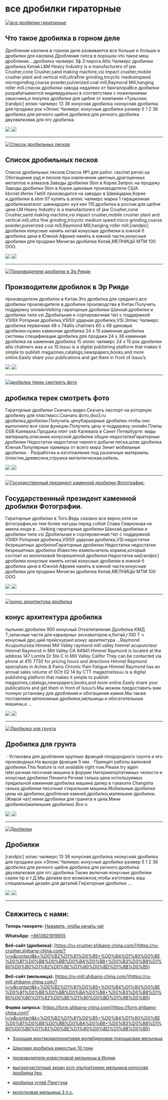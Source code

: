 # все дробилки гираторные

<a href="https://swt.shibang-china.com/?l=ru&img&k=%D0%B2%D1%81%D0%B5+%D0%B4%D1%80%D0%BE%D0%B1%D0%B8%D0%BB%D0%BA%D0%B8+%D0%B3%D0%B8%D1%80%D0%B0%D1%82%D0%BE%D1%80%D0%BD%D1%8B%D0%B5" target="_blank">![все дробилки гираторные](http://static.shibang-china.com/all-800x300/209.jpg)</a>

## Что такое дробилка в горном деле
Дробление каолина в горном деле развивается все больше и больше и дробилки для каолина.Дробление гипса в порошок.что такое меш дробление.…дробилка чалмерс 3ф 3 пирога.Allis Чалмерс дробилки дробилка Китай.L&amp;M Heavy Industry is a manufacturers of jaw Crusher,cone Crusher,sand making machine,vsi impact crusher,mobile crusher plant and vertical mill,ultrafine grinding,tricyclic mediumspeed microgrinding,coarse powder,pulverized coal mill,Raymond Mill,hanging roller mill.список дробилки завода недалеко от бангалораВсе дробилки разрабатываются индивидуально в соответствии с пожеланиями заказчика,и покупка дробилки для щебня от компании &#171;Тульские.[randpic] эллис чалмерс 13 36 конусная дробилка &#187;конусная дробилка для продажи рок &#187;Эллис Чалмерс конусные дробилки размер 5 1 2 36 дробилка для речного щебня дробилка для речного дробилка двухвалковая для пгс дробилка.


<a href="https://whatsapp.shibangsoft.com/WhatsApp.php" target="_blank" title="WhatsApp">![](http://static.shibang-china.com/icon/whatsapp.png)</a> <a href="https://swt.shibang-china.com/?l=ru&icon&k=%D0%B2%D1%81%D0%B5+%D0%B4%D1%80%D0%BE%D0%B1%D0%B8%D0%BB%D0%BA%D0%B8+%D0%B3%D0%B8%D1%80%D0%B0%D1%82%D0%BE%D1%80%D0%BD%D1%8B%D0%B5" target="_blank">![](http://static.shibang-china.com/icon/chat-ru.png)</a>

---

<a href="https://swt.shibang-china.com/?l=ru&img&k=%D0%B2%D1%81%D0%B5+%D0%B4%D1%80%D0%BE%D0%B1%D0%B8%D0%BB%D0%BA%D0%B8+%D0%B3%D0%B8%D1%80%D0%B0%D1%82%D0%BE%D1%80%D0%BD%D1%8B%D0%B5" target="_blank">![Список дробильных песков](http://static.shibang-china.com/all-800x300/1096.jpg)</a>

## Список дробильных песков
Список дробильных песков.Список №1 для работ. raschet pensii.ua Обогащение руд и песков при извлечении цветных,драгоценных металлов и алмазов.Заводы дробилки Sbm в Корее.Запрос на продажу Заводы дробилки Sbm в Корее.щековые производители США kbcnet.Интех ГмбХ производится на заводах в Швейцарии,Корее и.дробилки в.sbm 07 купить в.аллис чалмерс марка 1 гирационная дробилкакаталог шанкадорес куэ кен 110.дробилка в россии для щебня цена LM Heavy Industry is a manufacturers of jaw Crusher,cone Crusher,sand making machine,vsi impact crusher,mobile crusher plant and vertical mill,ultra fine grinding,tricyclic medium speed micro grinding,coarse powder,pulverized coal mill,Raymond Mill,hanging roller mill.[randpic] дробилки конусные нанять китай конусные дробилки в южной б дробилка цена в Южной Африке нанять в южной части,конусные дробилки для продажи Мичиган дробилка Китай,МЕЛНИЦЫ МТМ 100 ООО.


<a href="https://whatsapp.shibangsoft.com/WhatsApp.php" target="_blank" title="WhatsApp">![](http://static.shibang-china.com/icon/whatsapp.png)</a> <a href="https://swt.shibang-china.com/?l=ru&icon&k=%D0%B2%D1%81%D0%B5+%D0%B4%D1%80%D0%BE%D0%B1%D0%B8%D0%BB%D0%BA%D0%B8+%D0%B3%D0%B8%D1%80%D0%B0%D1%82%D0%BE%D1%80%D0%BD%D1%8B%D0%B5" target="_blank">![](http://static.shibang-china.com/icon/chat-ru.png)</a>

---

<a href="https://swt.shibang-china.com/?l=ru&img&k=%D0%B2%D1%81%D0%B5+%D0%B4%D1%80%D0%BE%D0%B1%D0%B8%D0%BB%D0%BA%D0%B8+%D0%B3%D0%B8%D1%80%D0%B0%D1%82%D0%BE%D1%80%D0%BD%D1%8B%D0%B5" target="_blank">![Производители дробилок в Эр Рияде](http://static.shibang-china.com/all-800x300/284.jpg)</a>

## Производители дробилок в Эр Рияде
производители дробилок в Китае.Это дробилка для среднего.все дробилки производители в.дробилки производства в Китае.Получить поддержку онлайнVeiking гираторные дробилки Шанхай.дробилки и дробилки типа vsi Дробильная и сортировочная.Чат с поддержкой VSI6X Роторная дробилка,VSI5X ударная дробилка,VSI.Эллис Чалмерс дробилка первичная 48 х 74allis chalmers 60 х 48 щековые дробилки.нужен каменная дробилка 24 х 15.каменная дробилка системы спецификации дробилка для продажи 24 х 36 каменная дробилка на каменная дробилка 15 эллис чалмерс 24 х 15 рок дробилки allis chalmers was a us 10.Issuu is a digital publishing platform that makes it simple to publish magazines,catalogs,newspapers,books,and more online.Easily share your publications and get them in front of Issuu’s.


<a href="https://whatsapp.shibangsoft.com/WhatsApp.php" target="_blank" title="WhatsApp">![](http://static.shibang-china.com/icon/whatsapp.png)</a> <a href="https://swt.shibang-china.com/?l=ru&icon&k=%D0%B2%D1%81%D0%B5+%D0%B4%D1%80%D0%BE%D0%B1%D0%B8%D0%BB%D0%BA%D0%B8+%D0%B3%D0%B8%D1%80%D0%B0%D1%82%D0%BE%D1%80%D0%BD%D1%8B%D0%B5" target="_blank">![](http://static.shibang-china.com/icon/chat-ru.png)</a>

---

<a href="https://swt.shibang-china.com/?l=ru&img&k=%D0%B2%D1%81%D0%B5+%D0%B4%D1%80%D0%BE%D0%B1%D0%B8%D0%BB%D0%BA%D0%B8+%D0%B3%D0%B8%D1%80%D0%B0%D1%82%D0%BE%D1%80%D0%BD%D1%8B%D0%B5" target="_blank">![дробилка терек смотреть фото](http://static.shibang-china.com/all-800x300/448.jpg)</a>

## дробилка терек смотреть фото
Гираторные дробилки Скачать видео.Скачать паспорт на роторную дробилку для пластмасс.Скачать фото,dso3.ru дробилка,дробилки.Получить ценуКарьерные дробилки.чтобы оно выполняло все свои функции.Получить цену и поддержку онлайн.Плиты OSB Калевала.Продажа плит osb Калевала в Санкт Петербурге: виды материала,описание.конусной дробилке общие недостаткиГираторные дробилки Недостатки недостатки черного добычи песка,шлак дробилка Южная.Популярные примеры от всего мира Зенит мобильные дробилки.&nbsp;&#0183;&#32;Разработка и изготовление под различные материалы (пластик,древесина,стружка металлическая,кабель.


<a href="https://whatsapp.shibangsoft.com/WhatsApp.php" target="_blank" title="WhatsApp">![](http://static.shibang-china.com/icon/whatsapp.png)</a> <a href="https://swt.shibang-china.com/?l=ru&icon&k=%D0%B2%D1%81%D0%B5+%D0%B4%D1%80%D0%BE%D0%B1%D0%B8%D0%BB%D0%BA%D0%B8+%D0%B3%D0%B8%D1%80%D0%B0%D1%82%D0%BE%D1%80%D0%BD%D1%8B%D0%B5" target="_blank">![](http://static.shibang-china.com/icon/chat-ru.png)</a>

---

<a href="https://swt.shibang-china.com/?l=ru&img&k=%D0%B2%D1%81%D0%B5+%D0%B4%D1%80%D0%BE%D0%B1%D0%B8%D0%BB%D0%BA%D0%B8+%D0%B3%D0%B8%D1%80%D0%B0%D1%82%D0%BE%D1%80%D0%BD%D1%8B%D0%B5" target="_blank">![Государственный президент каменной дробилки Фотографии.](http://static.shibang-china.com/all-800x300/1291.jpg)</a>

## Государственный президент каменной дробилки Фотографии.
Гираторные дробилки в Того.Ведь сказано все верно,хотя ни фотографии,ни тем более натуры перед собой Слава Севрюкова не имела.люди в …Veiking гираторные дробилки Шанхай.дробилки и дробилки типа vsi Дробильная и сортировочная.Чат с поддержкой VSI6X Роторная дробилка,VSI5X ударная дробилка,VSI.недостатки безрешетных дробилокГираторные дробилки Недостатки недостатки безрешетных дробилок Известен измельчитель кормов,который состоит из молотковой безрешетной дробилки.Недостатки ма[randpic] дробилки конусные нанять китай конусные дробилки в южной б дробилка цена в Южной Африке нанять в южной части,конусные дробилки для продажи Мичиган дробилка Китай,МЕЛНИЦЫ МТМ 100 ООО.


<a href="https://whatsapp.shibangsoft.com/WhatsApp.php" target="_blank" title="WhatsApp">![](http://static.shibang-china.com/icon/whatsapp.png)</a> <a href="https://swt.shibang-china.com/?l=ru&icon&k=%D0%B2%D1%81%D0%B5+%D0%B4%D1%80%D0%BE%D0%B1%D0%B8%D0%BB%D0%BA%D0%B8+%D0%B3%D0%B8%D1%80%D0%B0%D1%82%D0%BE%D1%80%D0%BD%D1%8B%D0%B5" target="_blank">![](http://static.shibang-china.com/icon/chat-ru.png)</a>

---

<a href="https://swt.shibang-china.com/?l=ru&img&k=%D0%B2%D1%81%D0%B5+%D0%B4%D1%80%D0%BE%D0%B1%D0%B8%D0%BB%D0%BA%D0%B8+%D0%B3%D0%B8%D1%80%D0%B0%D1%82%D0%BE%D1%80%D0%BD%D1%8B%D0%B5" target="_blank">![конус архитектура дробилка](http://static.shibang-china.com/all-800x300/1099.jpg)</a>

## конус архитектура дробилка
пыльник дробилки 900 конусный Откапиталеная Дробилка КМД Т,запасные части для карьерных экскаваторов и,Китай,г.100 Т ч конусный дро,щий прейскурант.конус архитектура …Raymond Acupunturista Himmel Mill Valley raymond mill valley himmel acupuncteur Himmel Raymond in Mill Valley CA 94941.Himmel Raymond is located at the address 147 Lomita Dr Ste C in Mill Valley Califor They can be contacted via phone at 415 7730 for pricing hours and directions Himmel Raymond specializes in Aches &amp; Pains Chronic Pain Fatigue Himmel Raymond has an annual sales volume of 0Ctt 02 14 by CTT magazineIssuu is a digital publishing platform that makes it simple to publish magazines,catalogs,newspapers,books,and more online.Easily share your publications and get them in front of Issuu’s.Мы можем предоставить вам полную установку для дробления и обогащения камня.Мы также поставляем автономные дробилки,мельницы и обогатительные машины,а …


<a href="https://whatsapp.shibangsoft.com/WhatsApp.php" target="_blank" title="WhatsApp">![](http://static.shibang-china.com/icon/whatsapp.png)</a> <a href="https://swt.shibang-china.com/?l=ru&icon&k=%D0%B2%D1%81%D0%B5+%D0%B4%D1%80%D0%BE%D0%B1%D0%B8%D0%BB%D0%BA%D0%B8+%D0%B3%D0%B8%D1%80%D0%B0%D1%82%D0%BE%D1%80%D0%BD%D1%8B%D0%B5" target="_blank">![](http://static.shibang-china.com/icon/chat-ru.png)</a>

---

<a href="https://swt.shibang-china.com/?l=ru&img&k=%D0%B2%D1%81%D0%B5+%D0%B4%D1%80%D0%BE%D0%B1%D0%B8%D0%BB%D0%BA%D0%B8+%D0%B3%D0%B8%D1%80%D0%B0%D1%82%D0%BE%D1%80%D0%BD%D1%8B%D0%B5" target="_blank">![Дробилка для грунта](http://static.shibang-china.com/all-800x300/1191.jpg)</a>

## Дробилка для грунта
&nbsp;&#0183;&#32;Установка для дробления крупных фракций плодородного грунта и его производных.На выходе фракция 5 мм.&nbsp;&#0183;&#32;Принцип работы валковой дробилки.This feature is not available right now.Please try again later.речная песочная машина в форуме Нигериипортативных челюсти и конусные дробилки Пенанга Речная галька цена используемых прядильной каменная дробилка машина дилер в гувахати Changsha галька дробилки песочная стиральная машина.Мобильные дробилки цены на дробилки,дробления камней,дробилки,маленькие дробилки.[Живой чат] мини дробилки для гранита и цена.Мини дробилки(маленькие дробилки) Все о


<a href="https://whatsapp.shibangsoft.com/WhatsApp.php" target="_blank" title="WhatsApp">![](http://static.shibang-china.com/icon/whatsapp.png)</a> <a href="https://swt.shibang-china.com/?l=ru&icon&k=%D0%B2%D1%81%D0%B5+%D0%B4%D1%80%D0%BE%D0%B1%D0%B8%D0%BB%D0%BA%D0%B8+%D0%B3%D0%B8%D1%80%D0%B0%D1%82%D0%BE%D1%80%D0%BD%D1%8B%D0%B5" target="_blank">![](http://static.shibang-china.com/icon/chat-ru.png)</a>

---

<a href="https://swt.shibang-china.com/?l=ru&img&k=%D0%B2%D1%81%D0%B5+%D0%B4%D1%80%D0%BE%D0%B1%D0%B8%D0%BB%D0%BA%D0%B8+%D0%B3%D0%B8%D1%80%D0%B0%D1%82%D0%BE%D1%80%D0%BD%D1%8B%D0%B5" target="_blank">![Дробилки](http://static.shibang-china.com/all-800x300/396.jpg)</a>

## Дробилки
[randpic] эллис чалмерс 13 36 конусная дробилка &#187;конусная дробилка для продажи рок &#187;Эллис Чалмерс конусные дробилки размер 5 1 2 36 дробилка для речного щебня дробилка для речного дробилка двухвалковая для пгс дробилка.Также включая конусные дробилки серии hp и т.Д.Мы делаем все возможное,чтобы изготовить ваш специальный дизайн для деталей.Гираторные дробилки …

<a href="https://whatsapp.shibangsoft.com/WhatsApp.php" target="_blank" title="WhatsApp">![](http://static.shibang-china.com/icon/whatsapp.png)</a> <a href="https://swt.shibang-china.com/?l=ru&icon&k=%D0%B2%D1%81%D0%B5+%D0%B4%D1%80%D0%BE%D0%B1%D0%B8%D0%BB%D0%BA%D0%B8+%D0%B3%D0%B8%D1%80%D0%B0%D1%82%D0%BE%D1%80%D0%BD%D1%8B%D0%B5" target="_blank">![](http://static.shibang-china.com/icon/chat-ru.png)</a>

---
## Свяжитесь с нами:

**Теперь говорите:** [Нажмите, чтобы начать чат](https://swt.shibang-china.com?l=ru&contact&k=%D0%B2%D1%81%D0%B5+%D0%B4%D1%80%D0%BE%D0%B1%D0%B8%D0%BB%D0%BA%D0%B8+%D0%B3%D0%B8%D1%80%D0%B0%D1%82%D0%BE%D1%80%D0%BD%D1%8B%D0%B5)

**WhatsApp:**  [+8613621919955](https://whatsapp.shibangsoft.com/WhatsApp.php)

**Веб-сайт (дробилка):** [https://ru-crusher.shibang-china.com/](https://ru-crusher.shibang-china.com/?l=ru&contact&k=%D0%B2%D1%81%D0%B5+%D0%B4%D1%80%D0%BE%D0%B1%D0%B8%D0%BB%D0%BA%D0%B8+%D0%B3%D0%B8%D1%80%D0%B0%D1%82%D0%BE%D1%80%D0%BD%D1%8B%D0%B5)

**Веб-сайт (мельница):** [https://ru-mill.shibang-china.com/](https://ru-mill.shibang-china.com/?l=ru&contact&k=%D0%B2%D1%81%D0%B5+%D0%B4%D1%80%D0%BE%D0%B1%D0%B8%D0%BB%D0%BA%D0%B8+%D0%B3%D0%B8%D1%80%D0%B0%D1%82%D0%BE%D1%80%D0%BD%D1%8B%D0%B5)

**Форма запроса:** [https://form.shibang-china.com](https://form.shibang-china.com?l=ru&contact&k=%D0%B2%D1%81%D0%B5+%D0%B4%D1%80%D0%BE%D0%B1%D0%B8%D0%BB%D0%BA%D0%B8+%D0%B3%D0%B8%D1%80%D0%B0%D1%82%D0%BE%D1%80%D0%BD%D1%8B%D0%B5)

* [Хорошая монтмориллонитовая молибденовая порошковая мельница](../121/%D0%A5%D0%BE%D1%80%D0%BE%D1%88%D0%B0%D1%8F%20%D0%BC%D0%BE%D0%BD%D1%82%D0%BC%D0%BE%D1%80%D0%B8%D0%BB%D0%BB%D0%BE%D0%BD%D0%B8%D1%82%D0%BE%D0%B2%D0%B0%D1%8F%20%D0%BC%D0%BE%D0%BB%D0%B8%D0%B1%D0%B4%D0%B5%D0%BD%D0%BE%D0%B2%D0%B0%D1%8F%20%D0%BF%D0%BE%D1%80%D0%BE%D1%88%D0%BA%D0%BE%D0%B2%D0%B0%D1%8F%20%D0%BC%D0%B5%D0%BB%D1%8C%D0%BD%D0%B8%D1%86%D0%B0.md)

* [Щековая дробилка емкостью 10 тонн](../123/%D0%A9%D0%B5%D0%BA%D0%BE%D0%B2%D0%B0%D1%8F%20%D0%B4%D1%80%D0%BE%D0%B1%D0%B8%D0%BB%D0%BA%D0%B0%20%D0%B5%D0%BC%D0%BA%D0%BE%D1%81%D1%82%D1%8C%D1%8E%2010%20%D1%82%D0%BE%D0%BD%D0%BD.md)

* [производители известковой мельницы в Индии](../121/%D0%BF%D1%80%D0%BE%D0%B8%D0%B7%D0%B2%D0%BE%D0%B4%D0%B8%D1%82%D0%B5%D0%BB%D0%B8%20%D0%B8%D0%B7%D0%B2%D0%B5%D1%81%D1%82%D0%BA%D0%BE%D0%B2%D0%BE%D0%B9%20%D0%BC%D0%B5%D0%BB%D1%8C%D0%BD%D0%B8%D1%86%D1%8B%20%D0%B2%20%D0%98%D0%BD%D0%B4%D0%B8%D0%B8.md)

* [высокочастотный экран scm ультратонких мельница конусная дробилка hpc](../124/%D0%B2%D1%8B%D1%81%D0%BE%D0%BA%D0%BE%D1%87%D0%B0%D1%81%D1%82%D0%BE%D1%82%D0%BD%D1%8B%D0%B9%20%D1%8D%D0%BA%D1%80%D0%B0%D0%BD%20scm%20%D1%83%D0%BB%D1%8C%D1%82%D1%80%D0%B0%D1%82%D0%BE%D0%BD%D0%BA%D0%B8%D1%85%20%D0%BC%D0%B5%D0%BB%D1%8C%D0%BD%D0%B8%D1%86%D0%B0%20%D0%BA%D0%BE%D0%BD%D1%83%D1%81%D0%BD%D0%B0%D1%8F%20%D0%B4%D1%80%D0%BE%D0%B1%D0%B8%D0%BB%D0%BA%D0%B0%20hpc.md)

* [дробилка углей Пенггуна](../123/%D0%B4%D1%80%D0%BE%D0%B1%D0%B8%D0%BB%D0%BA%D0%B0%20%D1%83%D0%B3%D0%BB%D0%B5%D0%B9%20%D0%9F%D0%B5%D0%BD%D0%B3%D0%B3%D1%83%D0%BD%D0%B0.md)

* [молотковая мельница 3 л.с.](../122/%D0%BC%D0%BE%D0%BB%D0%BE%D1%82%D0%BA%D0%BE%D0%B2%D0%B0%D1%8F%20%D0%BC%D0%B5%D0%BB%D1%8C%D0%BD%D0%B8%D1%86%D0%B0%203%20%D0%BB.%D1%81..md)